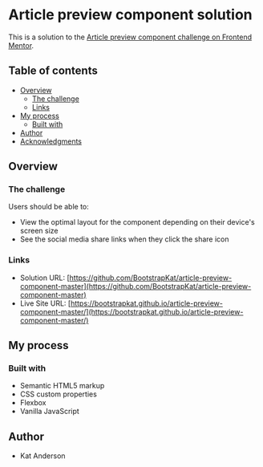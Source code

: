 # Article preview component solution

This is a solution to the [Article preview component challenge on Frontend Mentor](https://www.frontendmentor.io/challenges/article-preview-component-dYBN_pYFT).

## Table of contents

- [Overview](#overview)
  - [The challenge](#the-challenge)
  - [Links](#links)
- [My process](#my-process)
  - [Built with](#built-with)
- [Author](#author)
- [Acknowledgments](#acknowledgments)

## Overview

### The challenge

Users should be able to:

- View the optimal layout for the component depending on their device's screen size
- See the social media share links when they click the share icon

### Links

- Solution URL: [https://github.com/BootstrapKat/article-preview-component-master](https://github.com/BootstrapKat/article-preview-component-master)
- Live Site URL: [https://bootstrapkat.github.io/article-preview-component-master/](https://bootstrapkat.github.io/article-preview-component-master/)

## My process

### Built with

- Semantic HTML5 markup
- CSS custom properties
- Flexbox
- Vanilla JavaScript


## Author

- Kat Anderson

